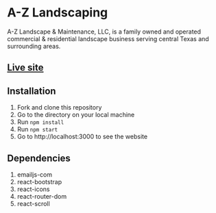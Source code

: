 # A-Z Landscaping

A-Z Landscape & Maintenance, LLC, is a family owned and operated commercial & residential landscape business serving central Texas and surrounding areas.

## [Live site](https://a-z-landscaping.herokuapp.com/)

## Installation

1. Fork and clone this repository
2. Go to the directory on your local machine
3. Run `npm install`
4. Run `npm start`
5. Go to http://localhost:3000 to see the website

## Dependencies

1. emailjs-com
2. react-bootstrap
3. react-icons
4. react-router-dom
5. react-scroll
